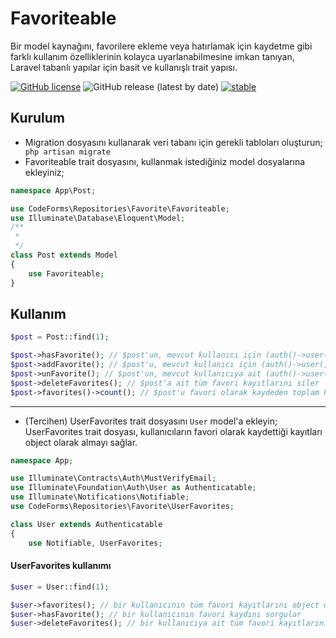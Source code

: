 # Favoriteable
Bir model kaynağını, favorilere ekleme veya hatırlamak için kaydetme gibi farklı kullanım özelliklerinin kolayca uyarlanabilmesine imkan tanıyan, Laravel tabanlı yapılar için basit ve kullanışlı trait yapısı. 

[![GitHub license](https://img.shields.io/github/license/codeforms/Favoriteable)](https://github.com/codeforms/Favoriteable/blob/master/LICENSE)
![GitHub release (latest by date)](https://img.shields.io/github/v/release/codeforms/Favoriteable)
[![stable](http://badges.github.io/stability-badges/dist/stable.svg)](https://github.com/codeforms/Favoriteable/releases)

## Kurulum
* Migration dosyasını kullanarak veri tabanı için gerekli tabloları oluşturun;
``` php artisan migrate```
* Favoriteable trait dosyasını, kullanmak istediğiniz model dosyalarına ekleyiniz;
```php
namespace App\Post;

use CodeForms\Repositories\Favorite\Favoriteable;
use Illuminate\Database\Eloquent\Model;
/**
 * 
 */
class Post extends Model 
{
	use Favoriteable;
}
```
## Kullanım
```php
$post = Post::find(1);

$post->hasFavorite(); // $post'un, mevcut kullanıcı için (auth()->user()) favori kaydını sorgular
$post->addFavorite(); // $post'u, mevcut kullanıcı için (auth()->user()) 'favori' olarak kaydeder
$post->unFavorite(); // $post'un, mevcut kullanıcıya ait (auth()->user()) 'favori' kaydını siler
$post->deleteFavorites(); // $post'a ait tüm favori kayıtlarını siler
$post->favorites()->count(); // $post'u favori olarak kaydeden toplam kullanıcı/kayıt sayısı
``` 
---
* (Tercihen) UserFavorites trait dosyasını ```User``` model'a ekleyin;
UserFavorites trait dosyası, kullanıcıların favori olarak kaydettiği kayıtları object olarak almayı sağlar.
```php
namespace App;

use Illuminate\Contracts\Auth\MustVerifyEmail;
use Illuminate\Foundation\Auth\User as Authenticatable;
use Illuminate\Notifications\Notifiable;
use CodeForms\Repositories\Favorite\UserFavorites;

class User extends Authenticatable
{
    use Notifiable, UserFavorites;
```

#### UserFavorites kullanımı
```php
$user = User::find(1);

$user->favorites(); // bir kullanıcının tüm favori kayıtlarını object olarak alır
$user->hasFavorite(); // bir kullanıcının favori kaydını sorgular
$user->deleteFavorites(); // bir kullanıcıya ait tüm favori kayıtlarını siler
``` 